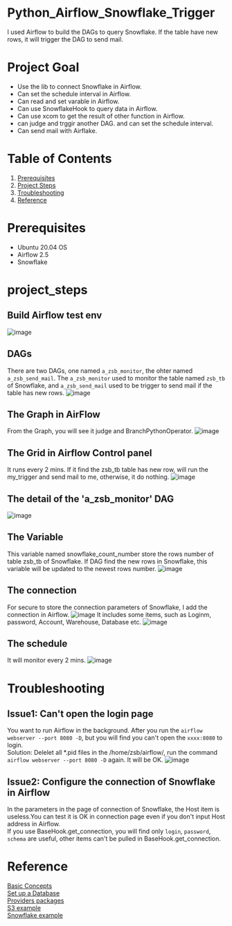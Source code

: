 # Python_Airflow_Snowflake_Trigger
I used Airflow to build the DAGs to query Snowflake. If the table have new rows, it will trigger the DAG to send mail. 

# Project Goal
* Use the lib to connect Snowflake in Airflow. 
* Can set the schedule interval in Airflow.
* Can read and set varable in Airflow.
* Can use SnowflakeHook to query data in Airflow.
* Can use xcom to get the result of other function in Airflow.
* can judge and trggir another DAG. and can set the schedule interval. 
* Can send mail with Airflake.

# Table of Contents
1. [Prerequisites](#prerequisites)
2. [Project Steps](#project_steps)
3. [Troubleshooting](#troubleshooting)
4. [Reference](#reference)

# Prerequisites  <a name="prerequisites"></a>
- Ubuntu 20.04 OS
- Airflow 2.5
- Snowflake

# project_steps <a name="project_steps"></a>
## Build Airflow test env
![image](https://user-images.githubusercontent.com/75282285/208811379-6ba7e2de-9ece-413e-a993-1f9d40091af7.png)


## DAGs
There are two DAGs, one named `a_zsb_monitor`, the ohter named `a_zsb_send_mail`. The  `a_zsb_monitor` used to monitor the table named `zsb_tb` of Snowflake, and `a_zsb_send_mail` used to be trigger to send mail if the table has new rows.
![image](https://user-images.githubusercontent.com/75282285/208808318-43a7f891-8a73-4857-af0e-702fa4d4a6db.png)

## The Graph in AirFlow
From the Graph, you will see it judge and BranchPythonOperator. 
![image](https://user-images.githubusercontent.com/75282285/208809076-40075b18-75c8-4c7f-a869-bc9e1352a974.png)

## The Grid in Airflow Control panel
It runs every 2 mins. If it find the zsb_tb table has new row, will run the my_trigger and send mail to me, otherwise, it do nothing.
![image](https://user-images.githubusercontent.com/75282285/208809854-8052d05c-07e1-4b20-8b04-7c6f2d9aa35e.png)


## The detail of the 'a_zsb_monitor' DAG
![image](https://user-images.githubusercontent.com/75282285/208809500-49646905-acd3-497f-846f-00c872a0c44b.png)


## The Variable
This variable named snowflake_count_number store the rows number of table zsb_tb of Snowflake. If DAG find the new rows in Snowflake, this variable will be updated to the newest rows number.
![image](https://user-images.githubusercontent.com/75282285/208809988-df17a77b-4544-42d5-acf8-12b1c91bac41.png)

## The connection
For secure to store the connection parameters of Snowflake, I add the connection in Airflow. 
![image](https://user-images.githubusercontent.com/75282285/208810345-a903aae9-09a4-41ed-94e5-80104b5ea141.png)
It includes some items, such as Loginm, password, Account, Warehouse, Database etc.
![image](https://user-images.githubusercontent.com/75282285/208811501-ed40cd71-b531-44b3-8a6c-0760885aa5f6.png)


## The schedule
It will monitor every 2 mins.
![image](https://user-images.githubusercontent.com/75282285/208811802-297ede0b-0c15-461b-80ff-8ad36fee3bc7.png)

# Troubleshooting <a name="troubleshooting"></a>
## Issue1: Can't open the login page
You want to run Airflow in the background. After you run the `airflow webserver --port 8080 -D`, but you will find you can't open the `xxxx:8080` to login.      
Solution: Delelet all *.pid files in the /home/zsb/airflow/, run the command `airflow webserver --port 8080 -D` again. It will be OK.
![image](https://user-images.githubusercontent.com/75282285/208895730-9c2178f0-5861-45f5-8ade-534e2e4ff431.png)

## Issue2: Configure the connection of Snowflake in Airflow
In the parameters in the page of connection of Snowflake, the Host item is useless.You can test it is OK in connection page even if you don't input Host address in Airflow.     
If you use BaseHook.get_connection, you will find only `login`, `password`, `schema` are useful, other items can't be pulled in BaseHook.get_connection.

# <a name="reference">Reference</a>
[Basic Concepts](https://airflow.apache.org/docs/apache-airflow/1.10.6/concepts.html?highlight=branch%20operator)</br>
[Set up a Database](https://airflow.apache.org/docs/apache-airflow/stable/howto/set-up-database.html)</br>
[Providers packages](https://airflow.apache.org/docs/apache-airflow-providers/packages-ref.html)</br>
[S3 example](https://airflow.apache.org/docs/apache-airflow-providers-amazon/stable/_modules/tests/system/providers/amazon/aws/example_s3.html)</br>
[Snowflake example](https://community.snowflake.com/s/article/How-to-connect-Apache-Airflow-to-Snowflake-and-schedule-queries-jobs)</br>

